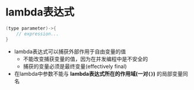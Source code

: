 # lambda表达式

```java
(type parameter)->{
    // expression...
}
```
- lambda表达式可以捕获外部作用于自由变量的值
  - 不能改变捕获变量的值，因为在并发编程中是不安全的
  - 捕获的变量必须是最终变量(effectively final)
- 在lambda中参数不能与 **lambda表达式所在的作用域(一对`{}`)** 的局部变量同名